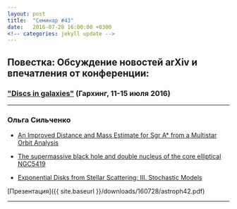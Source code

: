 ```yaml
---
layout: post
title:  "Семинар #43"
date:   2016-07-28 16:00:00 +0300
<!-- categories: jekyll update -->
---
```

## Повестка: Обсуждение новостей arXiv и впечатления от конференции: 

### ["Discs in galaxies"](http://www.eso.org/sci/meetings/2016/Discs2016.html) (Гархинг, 11-15 июля 2016) 

***

### Ольга Сильченко 

- [An Improved Distance and Mass Estimate for Sgr A* from a Multistar Orbit Analysis](http://arxiv.org/abs/1607.05726)

- [The supermassive black hole and double nucleus of the core elliptical NGC5419](http://arxiv.org/abs/1607.06466)

- [Exponential Disks from Stellar Scattering: III. Stochastic Models](http://arxiv.org/abs/1607.07595)

[Презентация]({{ site.baseurl  }}/downloads/160728/astroph42.pdf)

***